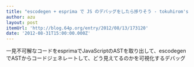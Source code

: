 ```yaml
---
title: "escodegen + esprima で JS のデバッグをしたら捗りそう - tokuhirom's blog."
author: azu
layout: post
itemUrl: 'http://blog.64p.org/entry/2012/08/13/173120'
date: '2012-08-31T15:00:00.000Z'
---
```

一見不可解なコードをesprimaでJavaScriptのASTを取り出して、escodegen でASTからコードジェネレートして、どう見えてるのかを可視化するデバッグ
